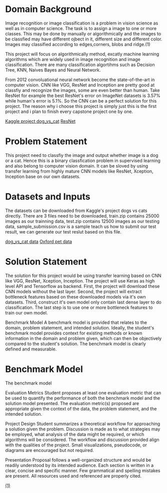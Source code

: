 # Domain Background
Image recognition or image classification is a problem in vision science as well as in computer science. The task is to assign a image to one or more classes. This may be done by manually or algorithmically and the images to be classfied may have different ojbect in it, different size and different color. Images may classified according to edges,corners, blobs and ridge.(1)

This project will focus on algorithmically method, excatly machine learning algorithms which are widely used in image recognition and image classification. There are many classification algortihms such as Decision Tree, KNN, Naives Bayes and Neural Network.

From 2012 convoluational neural network become the state-of-the-art in computer vision. CNN like VGG, ResNet and Inception are pretty good at classfiy and recognize the images, some are even better than human. Take ResNet for example the best ResNet's error on ImageNet datasets is 3.57% while human's error is 5.1%. So the CNN can be a perfect solution for this project. The reason why i choose this project is simply just this is the first project and i plan to finish every capstone project one by one.

[Kaggle project dog_vs_cat](https://www.kaggle.com/c/dogs-vs-cats-redux-kernels-edition)
[ResNet](https://arxiv.org/abs/1512.03385)



# Problem Statement
This project need to classfiy the image and output whether image is a dog or a cat. Hence this is a binary classfication problem in supervised learning and also belong to computer vision domain. It can be sloved by using transfer learning from highly mature CNN models like ResNet, Xception, Inception base on our own datasets.

# Datasets and Inputs
The datasets can be downloaded from Kaggle's project dogs vs cats directly. There are 3 files need to be downloaded, train.zip contains 25000 images as our trainning data, test.zip contains 12500 images as our testing data, sample_submission.csv is a sample teach us how to submit our test result, we can generate our test reslut based on this file.

[dog_vs_cat data](https://www.kaggle.com/c/dogs-vs-cats-redux-kernels-edition/data)
[Oxford pet data](http://www.robots.ox.ac.uk/%7Evgg/data/pets/)


# Solution Statement
The solution for this project would be using transfer learning based on CNN like VGG, ResNet, Xception, Inception. The project will use Keras as high level API and Tensorflow as backend. First, the project will download these CNN models without the last layer. Second, the project will extract bottleneck features based on these downloaded models via it's own datasets. Third, construct it's own model only contain last dense layer to do classification. The last step is to use one or more bottleneck features to train our own model.

Benchmark Model
A benchmark model is provided that relates to the domain, problem statement, and intended solution. Ideally, the student's benchmark model provides context for existing methods or known information in the domain and problem given, which can then be objectively compared to the student's solution. The benchmark model is clearly defined and measurable.

# Benchmark Model
The benchmark model 


Evaluation Metrics
Student proposes at least one evaluation metric that can be used to quantify the performance of both the benchmark model and the solution model presented. The evaluation metric(s) proposed are appropriate given the context of the data, the problem statement, and the intended solution.

Project Design
Student summarizes a theoretical workflow for approaching a solution given the problem. Discussion is made as to what strategies may be employed, what analysis of the data might be required, or which algorithms will be considered. The workflow and discussion provided align with the qualities of the project. Small visualizations, pseudocode, or diagrams are encouraged but not required.

Presentation
Proposal follows a well-organized structure and would be readily understood by its intended audience. Each section is written in a clear, concise and specific manner. Few grammatical and spelling mistakes are present. All resources used and referenced are properly cited.


[(1)](https://en.wikipedia.org/wiki/Feature_detection_(computer_vision))
